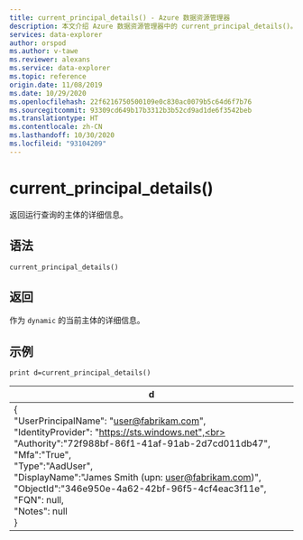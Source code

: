 ```yaml
---
title: current_principal_details() - Azure 数据资源管理器
description: 本文介绍 Azure 数据资源管理器中的 current_principal_details()。
services: data-explorer
author: orspod
ms.author: v-tawe
ms.reviewer: alexans
ms.service: data-explorer
ms.topic: reference
origin.date: 11/08/2019
ms.date: 10/29/2020
ms.openlocfilehash: 22f6216750500109e0c830ac0079b5c64d6f7b76
ms.sourcegitcommit: 93309cd649b17b3312b3b52cd9ad1de6f3542beb
ms.translationtype: HT
ms.contentlocale: zh-CN
ms.lasthandoff: 10/30/2020
ms.locfileid: "93104209"
---
```

# <a name="current_principal_details"></a>current_principal_details()

返回运行查询的主体的详细信息。

## <a name="syntax"></a>语法

`current_principal_details()`

## <a name="returns"></a>返回

作为 `dynamic` 的当前主体的详细信息。

## <a name="example"></a>示例

<!-- csl: https://help.kusto.chinacloudapi.cn/Samples -->
```kusto
print d=current_principal_details()
```

|d|
|---|
|{<br>  "UserPrincipalName": "user@fabrikam.com",<br>  "IdentityProvider": "https://sts.windows.net",<br>  "Authority":"72f988bf-86f1-41af-91ab-2d7cd011db47",<br>  "Mfa":"True",<br>  "Type":"AadUser",<br>  "DisplayName":"James Smith (upn: user@fabrikam.com)",<br>  "ObjectId":"346e950e-4a62-42bf-96f5-4cf4eac3f11e",<br>  "FQN": null,<br>  "Notes": null<br>}|
